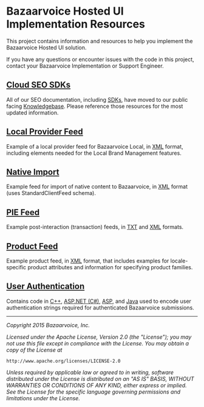 # Bazaarvoice Hosted UI Implementation Resources

This project contains information and resources to help you implement the
Bazaarvoice Hosted UI solution.

If you have any questions or encounter issues with the code in this project,
contact your Bazaarvoice Implementation or Support Engineer.

## [Cloud SEO SDKs](http://knowledge.bazaarvoice.com/wp-content/conversations/en_US/KB/Default.htm#SEO/SEO_About.htm)

All of our SEO documentation, including [SDKs](http://knowledge.bazaarvoice.com/wp-content/conversations/en_US/KB/Default.htm#SEO/Developer/SEO_Developer_Overview.htm%3FTocPath%3DImplementation%7CServer-side%2520SEO%7CImplementing%2520BVSEO%7C_____0), have moved to our public facing [Knowledgebase](http://knowledge.bazaarvoice.com/wp-content/conversations/en_US/KB/Default.htm#SEO/SEO_About.htm). Please reference those resources for the most updated information.

## [Local Provider Feed](https://github.com/bazaarvoice/HostedUIResources/tree/master/LocalProviderFeed)

Example of a local provider feed for Bazaarvoice Local, in [XML](https://github.com/bazaarvoice/HostedUIResources/tree/master/LocalProviderFeed/ExampleLocalProviderFeed.xml) format, including elements needed for the Local Brand Management features.

## [Native Import](https://github.com/bazaarvoice/HostedUIResources/tree/master/NativeImport)

Example feed for import of native content to Bazaarvoice, in [XML](https://github.com/bazaarvoice/HostedUIResources/blob/master/NativeImport/ExampleNativeImportFeed.xml) format (uses StandardClientFeed schema).

## [PIE Feed](https://github.com/bazaarvoice/HostedUIResources/tree/master/PIEFeed)

Example post-interaction (transaction) feeds, in [TXT](https://github.com/bazaarvoice/HostedUIResources/blob/master/PIEFeed/ExamplePIEFeed.txt) and [XML](https://github.com/bazaarvoice/HostedUIResources/blob/master/PIEFeed/ExamplePIEFeed.xml) formats.

## [Product Feed](https://github.com/bazaarvoice/HostedUIResources/tree/master/ProductFeed)

Example product feed, in [XML](https://github.com/bazaarvoice/HostedUIResources/blob/master/ProductFeed/ExampleProductFeed.xml) format, that includes examples for locale-specific product attributes and information for specifying product families.

## [User Authentication](https://github.com/bazaarvoice/HostedUIResources/tree/master/UserAuthentication)

Contains code in [C++](https://github.com/bazaarvoice/HostedUIResources/tree/master/UserAuthentication/cpp), [ASP.NET (C#)](https://github.com/bazaarvoice/HostedUIResources/blob/master/UserAuthentication/BazaarvoiceUtils.cs), [ASP](https://github.com/bazaarvoice/HostedUIResources/blob/master/UserAuthentication/BazaarvoiceUtils.asp), and [Java](https://github.com/bazaarvoice/HostedUIResources/blob/master/UserAuthentication/BazaarvoiceUtils.java) used to encode user authentication strings required for authenticated Bazaarvoice submissions.

---

_Copyright 2015 Bazaarvoice, Inc._

_Licensed under the Apache License, Version 2.0 (the "License");
you may not use this file except in compliance with the License.
You may obtain a copy of the License at_

    http://www.apache.org/licenses/LICENSE-2.0

_Unless required by applicable law or agreed to in writing, software
distributed under the License is distributed on an "AS IS" BASIS,
WITHOUT WARRANTIES OR CONDITIONS OF ANY KIND, either express or implied.
See the License for the specific language governing permissions and
limitations under the License._
